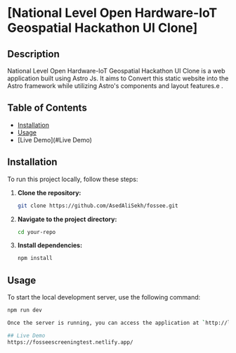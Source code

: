 # [National Level Open Hardware-IoT Geospatial Hackathon UI Clone]

## Description

National Level Open Hardware-IoT Geospatial Hackathon UI Clone is a web application built using Astro Js. It aims to Convert this static website into the Astro framework while utilizing Astro's components and layout features.e .

## Table of Contents

- [Installation](#installation)
- [Usage](#usage)
- [Live Demo](#Live Demo)

## Installation

To run this project locally, follow these steps:

1. **Clone the repository:**
   ```bash
   git clone https://github.com/AsedAliSekh/fossee.git
2. **Navigate to the project directory:**
   ```bash
   cd your-repo
3. **Install dependencies:**
   ```bash
   npm install

## Usage

To start the local development server, use the following command:
```bash
npm run dev

Once the server is running, you can access the application at `http://localhost:4321` in your web browser.

## Live Demo
https://fosseescreeningtest.netlify.app/

